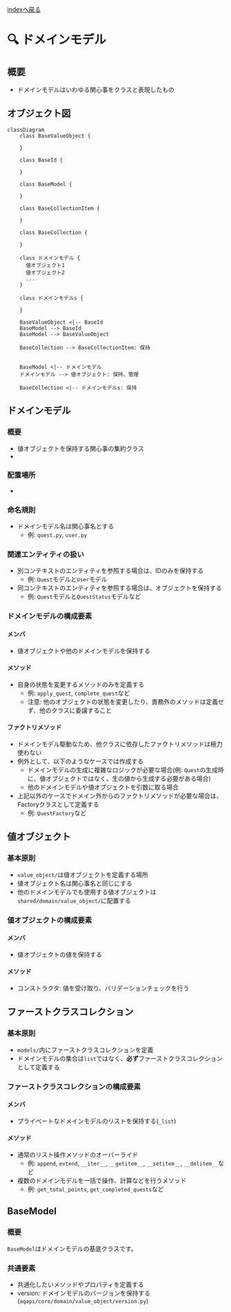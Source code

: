 [indexへ戻る](../index.md)
# 🔍 ドメインモデル

## 概要
- ドメインモデルはいわゆる関心事をクラスと表現したもの

## オブジェクト図
```mermaid
classDiagram
    class BaseValueObject {
      
    }

    class BaseId {
      
    }

    class BaseModel {
      
    }

    class BaseCollectionItem {
      
    }

    class BaseCollection {
      
    }

    class ドメインモデル {
      値オブジェクト1
      値オブジェクト2
      ...
    }

    class ドメインモデルs {
      
    }

    BaseValueObject <|-- BaseId
    BaseModel --> BaseId
    BaseModel --> BaseValueObject

    BaseCollection --> BaseCollectionItem: 保持
    

    BaseModel <|-- ドメインモデル
    ドメインモデル --> 値オブジェクト: 保持、管理

    BaseCollection <|-- ドメインモデルs: 保持

```

## ドメインモデル
### 概要
- 値オブジェクトを保持する関心事の集約クラス
- 

### 配置場所
- 

### 命名規則
- ドメインモデル名は関心事名とする
  - 例: `quest.py`, `user.py`

### 関連エンティティの扱い
- 別コンテキストのエンティティを参照する場合は、IDのみを保持する
  - 例: `Quest`モデルと`User`モデル
- 同コンテキストのエンティティを参照する場合は、オブジェクトを保持する
  - 例: `Quest`モデルと`QuestStatus`モデルなど


### ドメインモデルの構成要素

#### メンバ
- 値オブジェクトや他のドメインモデルを保持する

#### メソッド
- 自身の状態を変更するメソッドのみを定義する
  - 例: `apply_quest`, `complete_quest`など
  - 注意: 他のオブジェクトの状態を変更したり、責務外のメソッドは定義せず、他のクラスに委譲すること

#### ファクトリメソッド
- ドメインモデル駆動なため、他クラスに依存したファクトリメソッドは極力使わない
- 例外として、以下のようなケースでは作成する
  - ドメインモデルの生成に複雑なロジックが必要な場合(例: `Quest`の生成時に、値オブジェクトではなく、生の値から生成する必要がある場合)
  - 他のドメインモデルや値オブジェクトを引数に取る場合
- 上記以外のケースでドメイン外からのファクトリメソッドが必要な場合は、Factoryクラスとして定義する
  - 例: `QuestFactory`など

## 値オブジェクト

### 基本原則
- `value_object/`は値オブジェクトを定義する場所
- 値オブジェクト名は関心事名と同じにする
- 他のドメインモデルでも使用する値オブジェクトは`shared/domain/value_object/`に配置する

### 値オブジェクトの構成要素

#### メンバ
- 値オブジェクトの値を保持する

#### メソッド
- コンストラクタ: 値を受け取り、バリデーションチェックを行う

## ファーストクラスコレクション

### 基本原則
- `models/`内にファーストクラスコレクションを定義
- ドメインモデルの集合は`list`ではなく、**必ず**ファーストクラスコレクションとして定義する

### ファーストクラスコレクションの構成要素

#### メンバ
- プライベートなドメインモデルのリストを保持する(`_list`)

#### メソッド
- 通常のリスト操作メソッドのオーバーライド
  - 例: `append`, `extend`, `__iter__`, `__getitem__`, `__setitem__`, `__delitem__`など
- 複数のドメインモデルを一括で操作、計算などを行うメソッド
  - 例: `get_total_points`, `get_completed_quests`など

## BaseModel

### 概要
`BaseModel`はドメインモデルの基底クラスです。

### 共通要素
- 共通化したいメソッドやプロパティを定義する
- version: ドメインモデルのバージョンを保持する(`aqapi/core/domain/value_object/version.py`)
